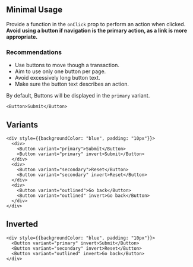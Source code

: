 ## Minimal Usage

Provide a function in the `onClick` prop to perform an action when clicked. **Avoid using a button if navigation 
is the primary action, as a link is more appropriate.**

### Recommendations

* Use buttons to move though a transaction.
* Aim to use only one button per page.
* Avoid excessively long button text.
* Make sure the button text describes an action.

By default, Buttons will be displayed in the `primary` variant.

```
<Button>Submit</Button>
```

## Variants
```
<div style={{backgroundColor: "blue", padding: "10px"}}>
  <div>
    <Button variant="primary">Submit</Button>
    <Button variant="primary" invert>Submit</Button>
  </div>
  <div>
    <Button variant="secondary">Reset</Button>
    <Button variant="secondary" invert>Reset</Button>
  </div>
  <div>
    <Button variant="outlined">Go back</Button>
    <Button variant="outlined" invert>Go back</Button>
  </div>
</div>
```

## Inverted
```
<div style={{backgroundColor: "blue", padding: "10px"}}>
  <Button variant="primary" invert>Submit</Button>
  <Button variant="secondary" invert>Reset</Button>
  <Button variant="outlined" invert>Go back</Button>
</div>
```
